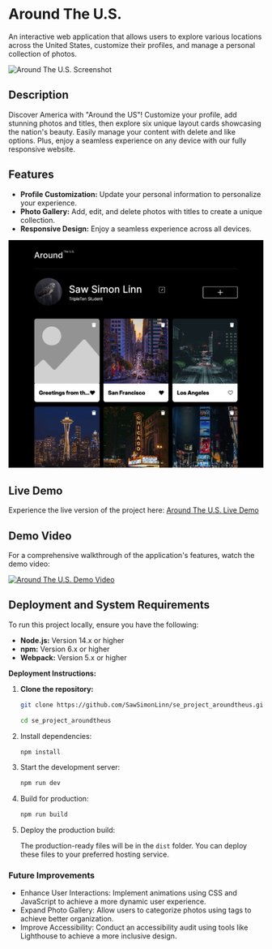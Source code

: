 # Around The U.S.

An interactive web application that allows users to explore various locations across the United States, customize their profiles, and manage a personal collection of photos.

![Around The U.S. Screenshot](./src/images/readme/Screenshot%202024-05-31%20at%2012.51.27 AM.png "Hompage")

## Description

Discover America with "Around the US"! Customize your profile, add stunning photos and titles, then explore six unique layout cards showcasing the nation's beauty. Easily manage your content with delete and like options. Plus, enjoy a seamless experience on any device with our fully responsive website.

## Features

- **Profile Customization:** Update your personal information to personalize your experience.
- **Photo Gallery:** Add, edit, and delete photos with titles to create a unique collection.
- **Responsive Design:** Enjoy a seamless experience across all devices.

![Profile Customization GIF](./src/images/readme/gif.gif)

## Live Demo

Experience the live version of the project here: [Around The U.S. Live Demo](https://sawsimonlinn.github.io/se_project_aroundtheus/)

## Demo Video

For a comprehensive walkthrough of the application's features, watch the demo video:

[![Around The U.S. Demo Video](https://demirsondaj.com.tr/wp-content/uploads/demo/placeholder.svg)](https://drive.google.com/file/d/1CrEJpvGAuLGDMXcB7MrROz7abOmqNbjR/view?usp=drive_link)

## Deployment and System Requirements

To run this project locally, ensure you have the following:

- **Node.js:** Version 14.x or higher
- **npm:** Version 6.x or higher
- **Webpack:** Version 5.x or higher

**Deployment Instructions:**

1. **Clone the repository:**

   ```bash
   git clone https://github.com/SawSimonLinn/se_project_aroundtheus.git
   ```

   ```bash
   cd se_project_aroundtheus
   ```

2. Install dependencies:

   ```bash
   npm install
   ```

3. Start the development server:

   ```bash
   npm run dev
   ```

4. Build for production:

   ```bash
   npm run build
   ```

5. Deploy the production build:

   The production-ready files will be in the `dist` folder. You can deploy these files to your preferred hosting service.

### Future Improvements

- Enhance User Interactions: Implement animations using CSS and JavaScript to achieve a more dynamic user experience.
- Expand Photo Gallery: Allow users to categorize photos using tags to achieve better organization.
- Improve Accessibility: Conduct an accessibility audit using tools like Lighthouse to achieve a more inclusive design.
